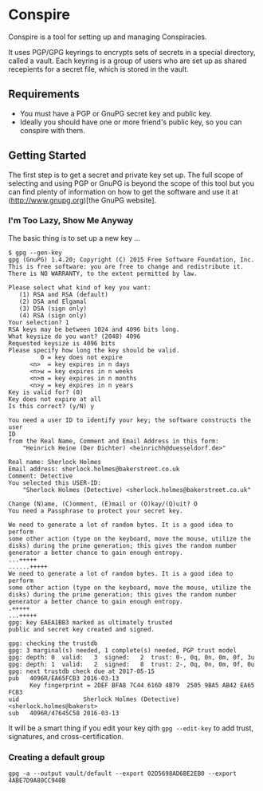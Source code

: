 
# Conspire

Conspire is a tool for setting up and managing Conspiracies.

It uses PGP/GPG keyrings to encrypts sets of secrets in a special
directory, called a vault. Each keyring is a group of users who are set up
as shared recepients for a secret file, which is stored in the vault.

## Requirements

* You must have a PGP or GnuPG secret key and public key.
* Ideally you should have one or more friend's public key, so you can
  conspire with them.

## Getting Started

The first step is to get a secret and private key set up. The full scope of
selecting and using PGP or GnuPG is beyond the scope of this tool but you
can find plenty of information on how to get the software and use it at
(http://www.gnupg.org)[the GnuPG website].

### I'm Too Lazy, Show Me Anyway

The basic thing is to set up a new key ...

```
$ gpg --gen-key
gpg (GnuPG) 1.4.20; Copyright (C) 2015 Free Software Foundation, Inc.
This is free software: you are free to change and redistribute it.
There is NO WARRANTY, to the extent permitted by law.

Please select what kind of key you want:
   (1) RSA and RSA (default)
   (2) DSA and Elgamal
   (3) DSA (sign only)
   (4) RSA (sign only)
Your selection? 1
RSA keys may be between 1024 and 4096 bits long.
What keysize do you want? (2048) 4096
Requested keysize is 4096 bits
Please specify how long the key should be valid.
         0 = key does not expire
      <n>  = key expires in n days
      <n>w = key expires in n weeks
      <n>m = key expires in n months
      <n>y = key expires in n years
Key is valid for? (0) 
Key does not expire at all
Is this correct? (y/N) y

You need a user ID to identify your key; the software constructs the user
ID
from the Real Name, Comment and Email Address in this form:
    "Heinrich Heine (Der Dichter) <heinrichh@duesseldorf.de>"

Real name: Sherlock Holmes
Email address: sherlock.holmes@bakerstreet.co.uk
Comment: Detective
You selected this USER-ID:
    "Sherlock Holmes (Detective) <sherlock.holmes@bakerstreet.co.uk"

Change (N)ame, (C)omment, (E)mail or (O)kay/(Q)uit? O
You need a Passphrase to protect your secret key.

We need to generate a lot of random bytes. It is a good idea to perform
some other action (type on the keyboard, move the mouse, utilize the
disks) during the prime generation; this gives the random number
generator a better chance to gain enough entropy.
...+++++
......+++++
We need to generate a lot of random bytes. It is a good idea to perform
some other action (type on the keyboard, move the mouse, utilize the
disks) during the prime generation; this gives the random number
generator a better chance to gain enough entropy.
.+++++
...+++++
gpg: key EAEA1BB3 marked as ultimately trusted
public and secret key created and signed.

gpg: checking the trustdb
gpg: 3 marginal(s) needed, 1 complete(s) needed, PGP trust model
gpg: depth: 0  valid:   3  signed:   2  trust: 0-, 0q, 0n, 0m, 0f, 3u
gpg: depth: 1  valid:   2  signed:   8  trust: 2-, 0q, 0n, 0m, 0f, 0u
gpg: next trustdb check due at 2017-05-15
pub   4096R/EA65FCB3 2016-03-13
      Key fingerprint = 2DEF BFA8 7C44 616D 4B79  2505 9BA5 AB42 EA65 FCB3
uid                  Sherlock Holmes (Detective) <sherlock.holmes@bakerst>
sub   4096R/47645C58 2016-03-13

```

It will be a smart thing if you edit your key qith ``gpg --edit-key`` to add
trust, signatures, and cross-certification.

### Creating a default group



```
gpg -a --output vault/default --export 02D5698AD6BE2EB0 --export 4ABE7D9A80CC940B
```


